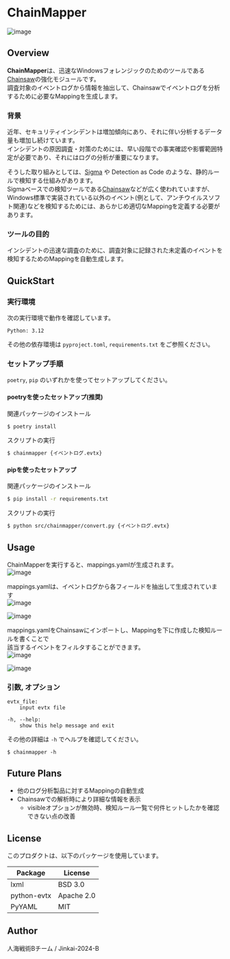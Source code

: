 # ChainMapper
![image](https://github.com/user-attachments/assets/1f6cadd6-282d-43f0-b247-0629d69ef632)

## Overview
**ChainMapper**は、迅速なWindowsフォレンジックのためのツールである[Chainsaw](https://github.com/WithSecureLabs/chainsaw)の強化モジュールです。  
調査対象のイベントログから情報を抽出して、Chainsawでイベントログを分析するために必要なMappingを生成します。

### 背景
近年、セキュリティインシデントは増加傾向にあり、それに伴い分析するデータ量も増加し続けています。  
インシデントの原因調査・対策のためには、早い段階での事実確認や影響範囲特定が必要であり、それにはログの分析が重要になります。  

そうした取り組みとしては、[Sigma](https://github.com/SigmaHQ/sigma) や Detection as Code のような、静的ルールで検知する仕組みがあります。  
Sigmaベースでの検知ツールである[Chainsaw](https://github.com/WithSecureLabs/chainsaw)などが広く使われていますが、Windows標準で実装されている以外のイベント(例として、アンチウイルスソフト関連)などを検知するためには、あらかじめ適切なMappingを定義する必要があります。

### ツールの目的
インシデントの迅速な調査のために、調査対象に記録された未定義のイベントを検知するためのMappingを自動生成します。

## QuickStart
### 実行環境
次の実行環境で動作を確認しています。
```
Python: 3.12
```
その他の依存環境は `pyproject.toml`, `requirements.txt` をご参照ください。


### セットアップ手順
`poetry`, `pip` のいずれかを使ってセットアップしてください。

#### poetryを使ったセットアップ(推奨)
関連パッケージのインストール
```bash
$ poetry install
```

スクリプトの実行
```bash
$ chainmapper {イベントログ.evtx}
```

#### pipを使ったセットアップ
関連パッケージのインストール
```bash
$ pip install -r requirements.txt
```

スクリプトの実行
```bash
$ python src/chainmapper/convert.py {イベントログ.evtx}
```


## Usage
ChainMapperを実行すると、mappings.yamlが生成されます。  
![image](https://github.com/user-attachments/assets/669f2364-094f-4851-9649-64e0de94fe3a)

mappings.yamlは、イベントログから各フィールドを抽出して生成されています  
![image](https://github.com/user-attachments/assets/0358d64e-5282-4acf-a0a2-ed2591e19794)

![image](https://github.com/user-attachments/assets/ec4e8f28-d745-4038-8244-8078c4d40d80)

mappings.yamlをChainsawにインポートし、Mappingを下に作成した検知ルールを書くことで  
該当するイベントをフィルタすることができます。  
![image](https://github.com/user-attachments/assets/bcdb21f4-60bb-47d9-b6b7-1306479d51f2)

![image](https://github.com/user-attachments/assets/ebbbfd33-1eb5-49e0-84d4-1e471db32264)


### 引数, オプション
```
evtx_file:
    input evtx file

-h, --help:
    show this help message and exit
```

その他の詳細は `-h` でヘルプを確認してください。
```
$ chainmapper -h
```


## Future Plans
- 他のログ分析製品に対するMappingの自動生成
- Chainsawでの解析時により詳細な情報を表示
    - visibleオプションが無効時、検知ルール一覧で何件ヒットしたかを確認できない点の改善

## License
このプロダクトは、以下のパッケージを使用しています。

|Package|License|
|-|-|
|lxml|BSD 3.0|
|python-evtx|Apache 2.0|
|PyYAML|MIT|

## Author
人海戦術Bチーム / Jinkai-2024-B
